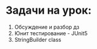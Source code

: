 # Задачи на урок:
1. Обсуждение и разбор дз
2. Юнит тестирование - JUnit5
3. StringBuilder class











